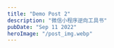 ```yaml
---
title: "Demo Post 2"
description: "微信小程序逆向工具书"
pubDate: "Sep 11 2022"
heroImage: "/post_img.webp"
---
```

